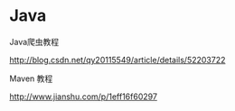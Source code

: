 # Java

Java爬虫教程

http://blog.csdn.net/qy20115549/article/details/52203722

Maven 教程

http://www.jianshu.com/p/1eff16f60297

